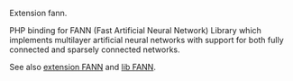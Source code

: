 Extension fann.

PHP binding for FANN (Fast Artificial Neural Network) Library which implements multilayer artificial neural networks with support for both fully connected and sparsely connected networks.

<?php
$num_input = 2;
$num_output = 1;
$num_layers = 3;
$num_neurons_hidden = 3;
$desired_error = 0.001;
$max_epochs = 500000;
$epochs_between_reports = 1000;

$ann = fann_create_standard($num_layers, $num_input, $num_neurons_hidden, $num_output);

if ($ann) {
    fann_set_activation_function_hidden($ann, FANN_SIGMOID_SYMMETRIC);
    fann_set_activation_function_output($ann, FANN_SIGMOID_SYMMETRIC);

    $filename = dirname(__FILE__) . '/xor.data';
    if (fann_train_on_file($ann, $filename, $max_epochs, $epochs_between_reports, $desired_error))
        fann_save($ann, dirname(__FILE__) . '/xor_float.net');

    fann_destroy($ann);
}
?>

See also [extension FANN](http://php.net/manual/en/book.fann.php) and [lib FANN](http://leenissen.dk/).